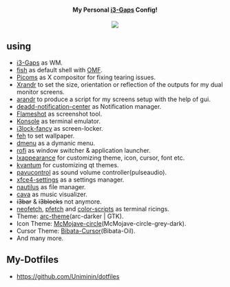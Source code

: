 
<h4 align="center">My Personal <a href=https://github.com/Airblader/i3>i3-Gaps</a> Config!</h4>

<p align="center">
  <img src="https://github.com/Uniminin/i3Gaps-Config/blob/master/screenshot.png"/>
</p>

## using
* <a href=https://github.com/Airblader/i3>i3-Gaps</a> as WM.
* <a href=https://fishshell.com/>fish</a> as default shell with <a href=https://github.com/oh-my-fish/oh-my-fish>OMF</a>.
* <a href=https://wiki.archlinux.org/index.php/Picom>Picoms</a> as X compositor for fixing tearing issues.
* <a href=https://wiki.archlinux.org/index.php/Xrandr>Xrandr</a>  to set the size, orientation or reflection of the outputs for my dual monitor screens.
* <a href=https://www.archlinux.org/packages/community/any/arandr/>arandr</a> to produce a script for my screens setup with the help of gui.
* <a href=https://aur.archlinux.org/packages/deadd-notification-center/>deadd-notification-center</a> as Notification manager.
* <a href=https://flameshot.js.org/>Flameshot</a> as screenshot tool.
* <a href=https://konsole.kde.org/>Konsole</a> as terminal emulator.
* <a href=https://github.com/meskarune/i3lock-fancy/>i3lock-fancy</a> as screen-locker.
* <a href=https://www.archlinux.org/packages/extra/x86_64/feh/>feh</a> to set wallpaper.
* <a href=https://tools.suckless.org/dmenu/>dmenu</a> as a dymanic menu.
* <a href=https://github.com/davatorium/rofi>rofi</a> as window switcher & application launcher.
* <a href=https://www.archlinux.org/packages/community/x86_64/lxappearance/>lxappearance</a> for customizing theme, icon, cursor, font etc.
* <a href=https://www.archlinux.org/packages/community/x86_64/kvantum-qt5/>kvantum</a> for customizing qt themes.
* <a href=https://www.archlinux.org/packages/extra/x86_64/pavucontrol/>pavucontrol</a> as sound volume controller(pulseaudio).
* <a href=https://www.archlinux.org/packages/extra/x86_64/xfce4-settings/>xfce4-settings</a> as a settings manager.
* <a href=https://www.archlinux.org/packages/extra/x86_64/nautilus/>nautilus</a> as file manager.
* <a href=https://github.com/karlstav/cava>cava</a> as music visualizer.
* ~~i3bar~~ & ~~i3blocks~~ not anymore.
* <a href=https://github.com/dylanaraps/neofetch>neofetch</a>, <a href=https://github.com/dylanaraps/pfetch>pfetch</a> and <a href=https://github.com/stark/Color-Scripts>color-scripts</a> as terminal ricings.
* Theme: <a href=https://github.com/horst3180/arc-theme>arc-theme</a>(arc-darker | GTK).
* Icon Theme: <a href=https://github.com/vinceliuice/McMojave-circle>McMojave-circle</a>(McMojave-circle-grey-dark).
* Cursor Theme: <a href=https://github.com/KaizIqbal/Bibata_Cursor>Bibata-Cursor</a>(Bibata-Oil).
* And many more.

## My-Dotfiles
* https://github.com/Uniminin/dotfiles
